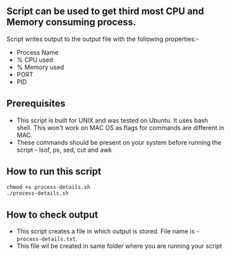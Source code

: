 ## Script can be used to get third most CPU and Memory consuming process.
Script writes output to the output file with the following properties:-
- Process Name 
- % CPU  used 
- % Memory used  
- PORT
- PID

## Prerequisites
- This script is built for UNIX and was tested on Ubuntu. It uses bash shell. This won't work on MAC OS as flags for commands are different in MAC.
- These commands should be present on your system before running the script - lsof, ps, sed, cut and awk

## How to run this script
```
chmod +x process-details.sh
./process-details.sh
```

## How to check output
- This script creates a file in which output is stored. File name is - ```process-details.txt```.
- This file wil be created in same folder where you are running your script
